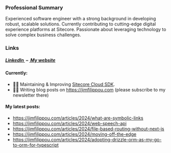 ### Professional Summary

Experienced software engineer with a strong background in developing robust, scalable solutions. Currently contributing to cutting-edge digital experience platforms at Sitecore. Passionate about leveraging technology to solve complex business challenges.

### Links
<h5>
<a href="https://www.linkedin.com/in/jimfilippou">LinkedIn&nbsp;<a/> –
<a target="__blank" href="https://jimfilippou.com">&nbsp;My website<a/>
</h5>

#### Currently:

- 👨‍💻 Maintaining & Improving [Sitecore Cloud SDK](https://doc.sitecore.com/xmc/en/developers/sdk/latest/cloud-sdk/sitecore-cloud-sdk-for-javascript.html).
- ✍🏻 Writing blog posts on https://jimfilippou.com (please subscribe to my newsletter there)

#### My latest posts:

- https://jimfilippou.com/articles/2024/what-are-symbolic-links
- https://jimfilippou.com/articles/2024/web-speech-api
- https://jimfilippou.com/articles/2024/file-based-routing-without-next-js
- https://jimfilippou.com/articles/2024/moving-off-the-edge
- https://jimfilippou.com/articles/2024/adopting-drizzle-orm-as-my-go-to-orm-for-typescript
